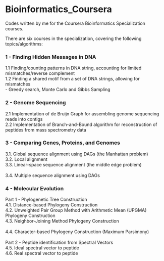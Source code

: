 # Bioinformatics_Coursera
Codes written by me for the Coursera Bioinformatics Specialization courses.

There are six courses in the specialization, covering the following topics/algorithms:

### 1 - Finding Hidden Messages in DNA  
  1.1 Finding/counting patterns in DNA string, accounting for limited mismatches/reverse complement  
  1.2 Finding a shared motif from a set of DNA strings, allowing for mismatches  
  	- Greedy search, Monte Carlo and Gibbs Sampling    

### 2 - Genome Sequencing  
  2.1 Implementation of de Bruijn Graph for assembling genome sequencing reads into contigs</br>
  2.2 Implementation of Branch-and-Bound algorithm for reconstruction of peptides from mass spectrometry data</br>

### 3 - Comparing Genes, Proteins, and Genomes  
  3.1. Global sequence alignment using DAGs (the Manhattan problem)</br> 
  3.2. Local alignment</br>
  3.3. Linear-space sequence alignment (the middle edge problem)</br>   
  3.4. Multiple sequence alignment using DAGs</br> 

### 4 - Molecular Evolution
  Part 1 - Phylogenetic Tree Construction </br>
  4.1. Distance-based Phylogeny Construction </br> 
  4.2. Unweighted Pair Group Method with Arithmetic Mean (UPGMA) Phylogeny Construction </br>
  4.3. Neighbor-Joining Method Phylogeny Construction </br>   
  4.4. Character-based Phylogeny Construction (Maximum Parsimony) </br> </br>
  Part 2 - Peptide identification from Spectral Vectors </br>
  4.5. Ideal spectral vector to peptide </br>
  4.6. Real spectral vector to peptide 
